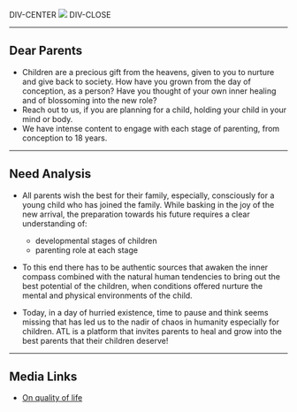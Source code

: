 DIV-CENTER
<img class="img-fluid" src="%cdn%vidya-parenting.jpg" />
DIV-CLOSE

---

## Dear Parents

* Children are a precious gift from the heavens, given to you to nurture and give back to society. How have you grown from the day of conception, as a person? Have you thought of your own inner healing and of blossoming into the new role?
* Reach out to us, if you are planning for a child, holding your child in your mind or body.
* We have intense content to engage with each stage of parenting, from conception to 18 years.

---

## Need Analysis

* All parents wish the best for their family, especially, consciously for a young child who has joined the family. While basking in the joy of the new arrival, the preparation towards his future requires a clear understanding of:

  * developmental stages of children
  * parenting role at each stage

* To this end there has to be authentic sources that awaken the inner compass combined with the natural human tendencies to bring out the best potential of the children, when conditions offered nurture the mental and physical environments of the child.
* Today, in a day of hurried existence, time to pause and think seems missing that has led us to the nadir of chaos in humanity especially for children. ATL is a platform that invites parents to heal and grow into the best parents that their children deserve!

---

## Media Links

* [On quality of life](https://www.sarallearningcentre.com/post/quality-of-life)
